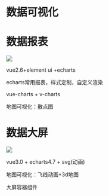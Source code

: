 # 数据可视化

# 数据报表

![](./images/1.png)

vue2.6+element ui +echarts

echarts常用报表，样式定制，自定义渲染

vue-charts + v-charts

地图可视化：散点图



# 数据大屏

![](./images/2.png)

vue3.0 + echarts4.7 + svg(动画)

地图可视化：飞线动画+3d地图

大屏容器组件